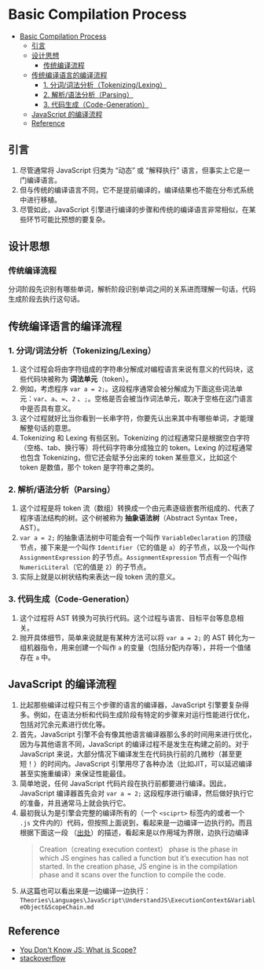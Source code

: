 # Basic Compilation Process


<!-- TOC -->

- [Basic Compilation Process](#basic-compilation-process)
    - [引言](#引言)
    - [设计思想](#设计思想)
        - [传统编译流程](#传统编译流程)
    - [传统编译语言的编译流程](#传统编译语言的编译流程)
        - [1. 分词/词法分析（Tokenizing/Lexing）](#1-分词词法分析tokenizinglexing)
        - [2. 解析/语法分析（Parsing）](#2-解析语法分析parsing)
        - [3. 代码生成（Code-Generation）](#3-代码生成code-generation)
    - [JavaScript 的编译流程](#javascript-的编译流程)
    - [Reference](#reference)

<!-- /TOC -->


## 引言
1. 尽管通常将 JavaScript 归类为 “动态” 或 “解释执行” 语言，但事实上它是一门编译语言。
2. 但与传统的编译语言不同，它不是提前编译的，编译结果也不能在分布式系统中进行移植。
3. 尽管如此，JavaScript 引擎进行编译的步骤和传统的编译语言非常相似，在某些环节可能比预想的要复杂。


## 设计思想
### 传统编译流程
分词阶段先识别有哪些单词，解析阶段识别单词之间的关系进而理解一句话，代码生成阶段去执行这句话。


## 传统编译语言的编译流程
### 1. 分词/词法分析（Tokenizing/Lexing）
1. 这个过程会将由字符组成的字符串分解成对编程语言来说有意义的代码块，这些代码块被称为 **词法单元**（token）。
2. 例如，考虑程序 `var a = 2;`。这段程序通常会被分解成为下面这些词法单元：`var`、`a`、`=`、`2` 、`;`。空格是否会被当作词法单元，取决于空格在这门语言中是否具有意义。
3. 这个过程就好比当你看到一长串字符，你要先认出来其中有哪些单词，才能理解整句话的意思。
3. Tokenizing 和 Lexing 有些区别。Tokenizing 的过程通常只是根据空白字符（空格、tab、换行等）将代码字符串分成独立的 token。Lexing 的过程通常也包含 Tokenizing，但它还会赋予分出来的 token 某些意义，比如这个 token 是数值，那个 token 是字符串之类的。

### 2. 解析/语法分析（Parsing）
1. 这个过程是将 token 流（数组）转换成一个由元素逐级嵌套所组成的、代表了程序语法结构的树。这个树被称为 **抽象语法树**（Abstract Syntax Tree，AST）。
2. `var a = 2;` 的抽象语法树中可能会有一个叫作 `VariableDeclaration` 的顶级节点，接下来是一个叫作 `Identifier`（它的值是 `a`）的子节点，以及一个叫作 `AssignmentExpression` 的子节点。`AssignmentExpression` 节点有一个叫作 `NumericLiteral`（它的值是 `2`）的子节点。
3. 实际上就是以树状结构来表达一段 token 流的意义。

### 3. 代码生成（Code-Generation）
1. 这个过程将 AST 转换为可执行代码。这个过程与语言、目标平台等息息相关。
2. 抛开具体细节，简单来说就是有某种方法可以将 `var a = 2;` 的 AST 转化为一组机器指令，用来创建一个叫作 `a` 的变量（包括分配内存等），并将一个值储存在 `a` 中。


##  JavaScript 的编译流程
1. 比起那些编译过程只有三个步骤的语言的编译器，JavaScript 引擎要复杂得多。例如，在语法分析和代码生成阶段有特定的步骤来对运行性能进行优化，包括对冗余元素进行优化等。
2. 首先，JavaScript 引擎不会有像其他语言编译器那么多的时间用来进行优化，因为与其他语言不同，JavaScript 的编译过程不是发生在构建之前的。对于 JavaScript 来说，大部分情况下编译发生在代码执行前的几微秒（甚至更短！）的时间内。JavaScript 引擎用尽了各种办法（比如JIT，可以延迟编译甚至实施重编译）来保证性能最佳。
3. 简单地说，任何 JavaScript 代码片段在执行前都要进行编译。因此，JavaScript 编译器首先会对 `var a = 2;` 这段程序进行编译，然后做好执行它的准备，并且通常马上就会执行它。
4. 最初我认为是引擎会完整的编译所有的（一个 `<sciprt>` 标签内的或者一个 `.js` 文件内的）代码，但按照上面说到，看起来是一边编译一边执行的。而且根据下面这一段 （[出处](https://hackernoon.com/execution-context-in-javascript-319dd72e8e2c)）的描述，看起来是以作用域为界限，边执行边编译
    > Creation（creating execution context） phase is the phase in which JS engines has called a function but it’s execution has not started. In the creation phase, JS engine is in the compilation phase and it scans over the function to compile the code.
5. 从这篇也可以看出来是一边编译一边执行：`Theories\Languages\JavaScript\UnderstandJS\ExecutionContext&VariableObject&ScopeChain.md`


## Reference
* [You Don't Know JS: What is Scope?](https://github.com/getify/You-Dont-Know-JS/blob/master/scope%20%26%20closures/ch1.md)
* [stackoverflow](https://stackoverflow.com/questions/380455/looking-for-a-clear-definition-of-what-a-tokenizer-parser-and-lexers-are)
